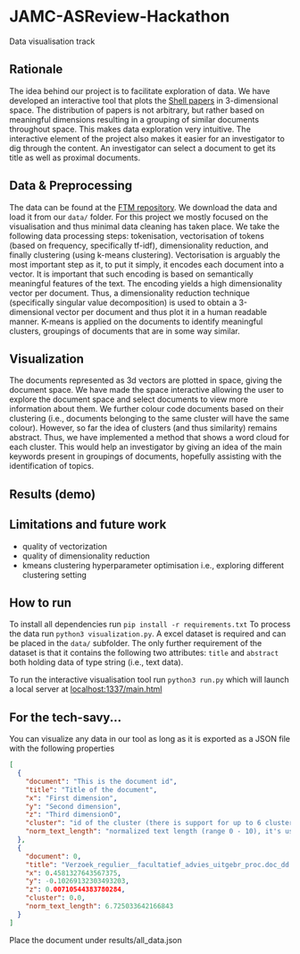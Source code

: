 # JAMC-ASReview-Hackathon

Data visualisation track

## Rationale

The idea behind our project is to facilitate exploration of data. We have developed an interactive tool that plots
the [Shell papers](https://www.ftm.nl/dossier/shell-papers#artikelen) in 3-dimensional space. The distribution of papers
is not arbitrary, but rather based on meaningful dimensions resulting in a grouping of similar documents throughout
space. This makes data exploration very intuitive. The interactive element of the project also makes it easier for an
investigator to dig through the content. An investigator can select a document to get its title as well as proximal
documents.

## Data & Preprocessing

The data can be found at the [FTM repository](https://github.com/ftmnl/asr). We download the data and load it from
our `data/` folder. For this project we mostly focused on the visualisation and thus minimal data cleaning has taken
place. We take the following data processing steps: tokenisation, vectorisation of tokens (based on frequency,
specifically tf-idf), dimensionality reduction, and finally clustering (using k-means clustering). Vectorisation is
arguably the most important step as it, to put it simply, it encodes each document into a vector. It is important that
such encoding is based on semantically meaningful features of the text. The encoding yields a high dimensionality vector
per document. Thus, a dimensionality reduction technique (specifically singular value decomposition) is used to obtain a
3-dimensional vector per document and thus plot it in a human readable manner. K-means is applied on the documents to
identify meaningful clusters, groupings of documents that are in some way similar.

## Visualization

The documents represented as 3d vectors are plotted in space, giving the document space. We have made the space
interactive allowing the user to explore the document space and select documents to view more information about them. We
further colour code documents based on their clustering (i.e., documents belonging to the same cluster will have the
same colour). However, so far the idea of clusters (and thus similarity) remains abstract. Thus, we have implemented a
method that shows a word cloud for each cluster. This would help an investigator by giving an idea of the main keywords
present in groupings of documents, hopefully assisting with the identification of topics.

## Results (demo)

## Limitations and future work

- quality of vectorization
- quality of dimensionality reduction
- kmeans clustering hyperparameter optimisation i.e., exploring different clustering setting

## How to run

To install all dependencies run `pip install -r requirements.txt`
To process the data run `python3 visualization.py`. A excel dataset is required and can be placed in the `data/`
subfolder. The only further requirement of the dataset is that it contains the following two attributes: `title`
and `abstract` both holding data of type string (i.e., text data).

To run the interactive visualisation tool run `python3 run.py` which will launch a local server
at [localhost:1337/main.html](localhost:1337/main.html)

## For the tech-savy...

You can visualize any data in our tool as long as it is exported as a JSON file with the following properties

```json
[
  {
    "document": "This is the document id",
    "title": "Title of the document",
    "x": "First dimension",
    "y": "Second dimension",
    "z": "Third dimensionO",
    "cluster": "id of the cluster (there is support for up to 6 cluster right now)",
    "norm_text_length": "normalized text length (range 0 - 10), it's used for scaling."
  },
  {
    "document": 0,
    "title": "Verzoek_regulier__facultatief_advies_uitgebr_proc.doc_dd. ",
    "x": 0.4581327643567375,
    "y": -0.10269132303493203,
    "z": 0.00710544383780284,
    "cluster": 0.0,
    "norm_text_length": 6.725033642166843
  }
]
```

Place the document under results/all_data.json